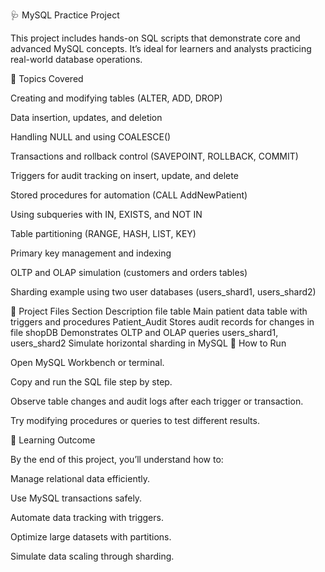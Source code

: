 🩺 MySQL Practice Project

This project includes hands-on SQL scripts that demonstrate core and advanced MySQL concepts. It’s ideal for learners and analysts practicing real-world database operations.

🚀 Topics Covered

Creating and modifying tables (ALTER, ADD, DROP)

Data insertion, updates, and deletion 

Handling NULL and using COALESCE()

Transactions and rollback control (SAVEPOINT, ROLLBACK, COMMIT)

Triggers for audit tracking on insert, update, and delete

Stored procedures for automation (CALL AddNewPatient)

Using subqueries with IN, EXISTS, and NOT IN

Table partitioning (RANGE, HASH, LIST, KEY)

Primary key management and indexing

OLTP and OLAP simulation (customers and orders tables)

Sharding example using two user databases (users_shard1, users_shard2)

🧠 Project Files
Section	Description
file table	Main patient data table with triggers and procedures
Patient_Audit	Stores audit records for changes in file
shopDB	Demonstrates OLTP and OLAP queries
users_shard1, users_shard2	Simulate horizontal sharding in MySQL
🧩 How to Run

Open MySQL Workbench or terminal.

Copy and run the SQL file step by step.

Observe table changes and audit logs after each trigger or transaction.

Try modifying procedures or queries to test different results.

🧾 Learning Outcome

By the end of this project, you’ll understand how to:

Manage relational data efficiently.

Use MySQL transactions safely.

Automate data tracking with triggers.

Optimize large datasets with partitions.

Simulate data scaling through sharding.
